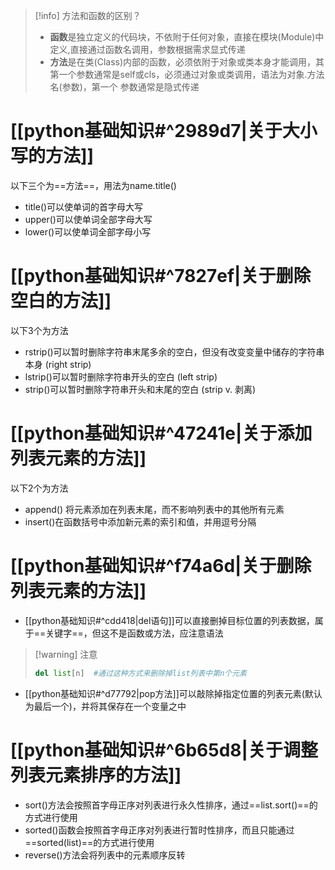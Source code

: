 > [!info] 方法和函数的区别？
> - **函数**是独立定义的代码块，不依附于任何对象，直接在模块(Module)中定义,直接通过函数名调用，参数根据需求显式传递
> - **方法**是在类(Class)内部的函数，必须依附于对象或类本身才能调用，其第一个参数通常是self或cls，必须通过对象或类调用，语法为对象.方法名(参数)，第一个 参数通常是隐式传递

# [[python基础知识#^2989d7|关于大小写的方法]]
以下三个为==方法==，用法为name.title()
- title()可以使单词的首字母大写
- upper()可以使单词全部字母大写
- lower()可以使单词全部字母小写

# [[python基础知识#^7827ef|关于删除空白的方法]]
以下3个为方法
- rstrip()可以暂时删除字符串末尾多余的空白，但没有改变变量中储存的字符串本身 (right strip)
- lstrip()可以暂时删除字符串开头的空白 (left strip)
- strip()可以暂时删除字符串开头和末尾的空白 (strip v. 剥离)

# [[python基础知识#^47241e|关于添加列表元素的方法]]
以下2个为方法
- append() 将元素添加在列表末尾，而不影响列表中的其他所有元素
- insert()在函数括号中添加新元素的索引和值，并用逗号分隔

# [[python基础知识#^f74a6d|关于删除列表元素的方法]]
- [[python基础知识#^cdd418|del语句]]可以直接删掉目标位置的列表数据，属于==关键字==，但这不是函数或方法，应注意语法
> [!warning] 注意
> ```python
> del list[n]  #通过这种方式来删除掉list列表中第n个元素
> ```
- [[python基础知识#^d77792|pop方法]]可以敲除掉指定位置的列表元素(默认为最后一个)，并将其保存在一个变量之中

# [[python基础知识#^6b65d8|关于调整列表元素排序的方法]]
- sort()方法会按照首字母正序对列表进行永久性排序，通过==list.sort()==的方式进行使用
- sorted()函数会按照首字母正序对列表进行暂时性排序，而且只能通过==sorted(list)==的方式进行使用
- reverse()方法会将列表中的元素顺序反转